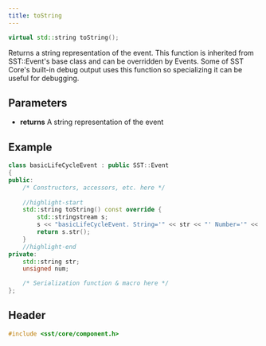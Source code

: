 ```yaml
---
title: toString
---
```


```cpp
virtual std::string toString();
```

Returns a string representation of the event. This function is inherited from SST::Event's base class and can be overridden by Events. Some of SST Core's built-in debug output uses this function so specializing it can be useful for debugging.

## Parameters
* **returns** A string representation of the event


## Example

<!--- SOURCE_CODE: sst-elements/src/sst/elements/simpleElementExample/basicSimLifeCycleEvent.h --->
```cpp title="sst-elements/src/sst/elements/simpleElementExample/basicSimLifeCycleEvent.h"
class basicLifeCycleEvent : public SST::Event 
{
public: 
    /* Constructors, accessors, etc. here */
    
    //highlight-start
    std::string toString() const override {
        std::stringstream s;
        s << "basicLifeCycleEvent. String='" << str << "' Number='" << num << "'";
        return s.str();
    }
    //highlight-end
private:
    std::string str;
    unsigned num;

    /* Serialization function & macro here */
};
```

## Header
```cpp
#include <sst/core/component.h>
```
